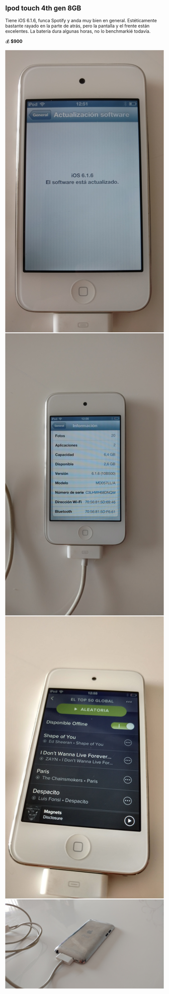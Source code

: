 ## Ipod touch 4th gen 8GB

Tiene iOS 6.1.6, funca Spotify y anda muy bien en general. Estéticamente bastante rayado en la parte de atrás, pero la pantalla y el frente están excelentes. La batería dura algunas horas, no lo benchmarkié todavía.

💰 **$900**

<img src="1.jpg" />
<img src="2.jpg" />
<img src="3.jpg" />
<img src="4.jpg" />
